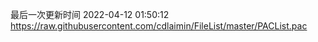 最后一次更新时间 2022-04-12 01:50:12
https://raw.githubusercontent.com/cdlaimin/FileList/master/PACList.pac

